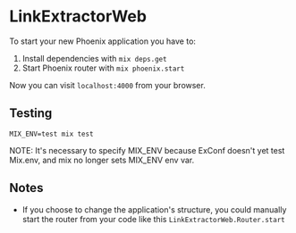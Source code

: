 # LinkExtractorWeb

To start your new Phoenix application you have to:

1. Install dependencies with `mix deps.get`
2. Start Phoenix router with `mix phoenix.start`

Now you can visit `localhost:4000` from your browser.

## Testing

```
MIX_ENV=test mix test
```

NOTE: It's necessary to specify MIX_ENV because ExConf doesn't yet test Mix.env,
and mix no longer sets MIX_ENV env var.

## Notes

* If you choose to change the application's structure, you could manually start the router from your code like this `LinkExtractorWeb.Router.start`
